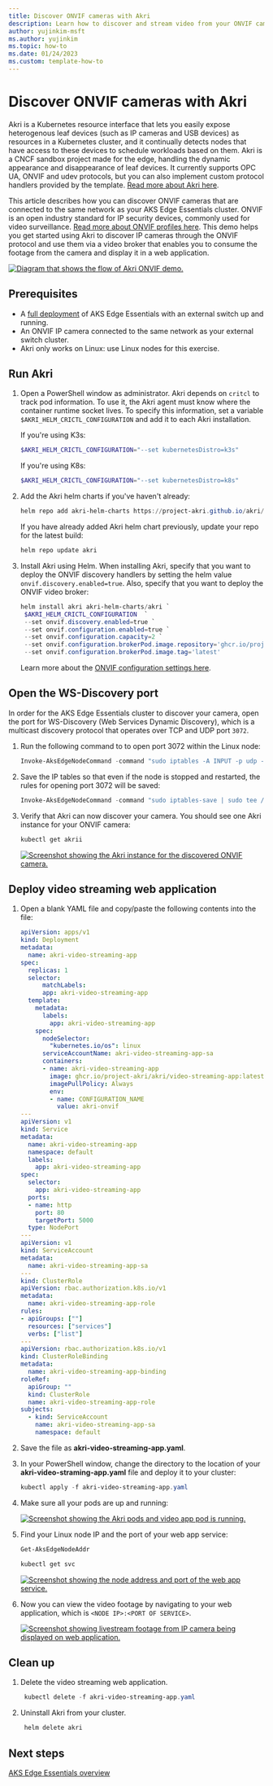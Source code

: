 ```yaml
---
title: Discover ONVIF cameras with Akri
description: Learn how to discover and stream video from your ONVIF cameras with Akri.
author: yujinkim-msft
ms.author: yujinkim
ms.topic: how-to
ms.date: 01/24/2023
ms.custom: template-how-to
---
```


# Discover ONVIF cameras with Akri

Akri is a Kubernetes resource interface that lets you easily expose heterogenous leaf devices (such as IP cameras and USB devices) as resources in a Kubernetes cluster, and it continually detects nodes that have access to these devices to schedule workloads based on them. Akri is a CNCF sandbox project made for the edge, handling the dynamic appearance and disappearance of leaf devices. It currently supports OPC UA, ONVIF and udev protocols, but you can also implement custom protocol handlers provided by the template. [Read more about Akri here](https://github.com/project-akri/akri-docs).

This article describes how you can discover ONVIF cameras that are connected to the same network as your AKS Edge Essentials cluster. ONVIF is an open industry standard for IP security devices, commonly used for video surveillance. [Read more about ONVIF profiles here](https://www.onvif.org/profiles-add-ons-specifications/). This demo helps you get started using Akri to discover IP cameras through the ONVIF protocol and use them via a video broker that enables you to consume the footage from the camera and display it in a web application.

[ ![Diagram that shows the flow of Akri ONVIF demo.](media/aks-edge/akri-onvif-demo-flow.svg) ](media/aks-edge/akri-onvif-demo-flow.svg#lightbox)

## Prerequisites

- A [full deployment](aks-edge-howto-multi-node-deployment.md) of AKS Edge Essentials with an external switch up and running.
- An ONVIF IP camera connected to the same network as your external switch cluster.
- Akri only works on Linux: use Linux nodes for this exercise.

## Run Akri

1. Open a PowerShell window as administrator. Akri depends on `critcl` to track pod information. To use it, the Akri agent must know where the container runtime socket lives. To specify this information, set a variable `$AKRI_HELM_CRICTL_CONFIGURATION` and add it to each Akri installation.

   If you're using K3s:
   
   ```powershell
   $AKRI_HELM_CRICTL_CONFIGURATION="--set kubernetesDistro=k3s"
   ```
   
   If you're using K8s:
   
   ```powershell
   $AKRI_HELM_CRICTL_CONFIGURATION="--set kubernetesDistro=k8s"
   ```
   
2. Add the Akri helm charts if you've haven't already:

    ```powershell
    helm repo add akri-helm-charts https://project-akri.github.io/akri/
    ```
    
    If you have already added Akri helm chart previously, update your repo for the latest build:
    
    ```powershell
    helm repo update akri
    ```

3. Install Akri using Helm. When installing Akri, specify that you want to deploy the ONVIF discovery handlers by setting the helm value `onvif.discovery.enabled=true`. Also, specify that you want to deploy the ONVIF video broker:  
    
   ```powershell
   helm install akri akri-helm-charts/akri `
    $AKRI_HELM_CRICTL_CONFIGURATION  `
    --set onvif.discovery.enabled=true `
    --set onvif.configuration.enabled=true `
    --set onvif.configuration.capacity=2 `
    --set onvif.configuration.brokerPod.image.repository='ghcr.io/project-akri/akri/onvif-video-broker' `
    --set onvif.configuration.brokerPod.image.tag='latest'
   ```
   
   Learn more about the [ONVIF configuration settings here](https://docs.akri.sh/discovery-handlers/onvif).

## Open the WS-Discovery port

In order for the AKS Edge Essentials cluster to discover your camera, open the port for WS-Discovery (Web Services Dynamic Discovery), which is a multicast discovery protocol that operates over TCP and UDP port `3072`. 

1. Run the following command to to open port 3072 within the Linux node:

    ```powershell
    Invoke-AksEdgeNodeCommand -command "sudo iptables -A INPUT -p udp --sport 3702 -j ACCEPT"
    ```
    
2. Save the IP tables so that even if the node is stopped and restarted, the rules for opening port 3072 will be saved:

    ```powershell
    Invoke-AksEdgeNodeCommand -command "sudo iptables-save | sudo tee /etc/systemd/scripts/ip4save > /dev/null"
    ```

3. Verify that Akri can now discover your camera. You should see one Akri instance for your ONVIF camera:

    ```powershell
    kubectl get akrii
    ```
    
    [ ![Screenshot showing the Akri instance for the discovered ONVIF camera.](media/aks-edge/akri-onvif-instance-discovered.png) ](media/aks-edge/akri-onvif-instance-discovered.png#lightbox)

## Deploy video streaming web application

1. Open a blank YAML file and copy/paste the following contents into the file:

    ```yaml
    apiVersion: apps/v1
    kind: Deployment
    metadata:
      name: akri-video-streaming-app
    spec:
      replicas: 1
      selector:
          matchLabels:
          app: akri-video-streaming-app
      template:
        metadata:
          labels:
            app: akri-video-streaming-app
        spec:
          nodeSelector:
            "kubernetes.io/os": linux
          serviceAccountName: akri-video-streaming-app-sa
          containers:
          - name: akri-video-streaming-app
            image: ghcr.io/project-akri/akri/video-streaming-app:latest-dev
            imagePullPolicy: Always
            env:
            - name: CONFIGURATION_NAME
              value: akri-onvif
    ---
    apiVersion: v1
    kind: Service
    metadata:
      name: akri-video-streaming-app
      namespace: default
      labels:
        app: akri-video-streaming-app
    spec:
      selector:
        app: akri-video-streaming-app
      ports:
      - name: http
        port: 80
        targetPort: 5000
      type: NodePort
    ---
    apiVersion: v1
    kind: ServiceAccount
    metadata:
      name: akri-video-streaming-app-sa
    ---
    kind: ClusterRole
    apiVersion: rbac.authorization.k8s.io/v1
    metadata:
      name: akri-video-streaming-app-role
    rules:
    - apiGroups: [""]
      resources: ["services"]
      verbs: ["list"]
    ---
    apiVersion: rbac.authorization.k8s.io/v1
    kind: ClusterRoleBinding
    metadata:
      name: akri-video-streaming-app-binding
    roleRef:
      apiGroup: ""
      kind: ClusterRole
      name: akri-video-streaming-app-role
    subjects:
      - kind: ServiceAccount
        name: akri-video-streaming-app-sa
        namespace: default
    ```

2. Save the file as **akri-video-streaming-app.yaml**. 

3. In your PowerShell window, change the directory to the location of your **akri-video-straming-app.yaml** file and deploy it to your cluster:

    ```powershell
    kubectl apply -f akri-video-streaming-app.yaml
    ```
    
4. Make sure all your pods are up and running:

    [ ![Screenshot showing the Akri pods and video app pod is running.](media/aks-edge/akri-onvif-pods-running.png) ](media/aks-edge/akri-onvif-pods-running.png#lightbox)

5. Find your Linux node IP and the port of your web app service:

    ```powershell
    Get-AksEdgeNodeAddr
    ```
    
    ```powershell
    kubectl get svc
    ```

    [ ![Screenshot showing the node address and port of the web app service.](media/aks-edge/akri-web-app-address.png) ](media/aks-edge/akri-web-app-address.png#lightbox)

6. Now you can view the video footage by navigating to your web application, which is `<NODE IP>:<PORT OF SERVICE>`. 

    [ ![Screenshot showing livestream footage from IP camera being displayed on web application.](media/aks-edge/akri-video-streaming-app.png) ](media/aks-edge/akri-video-streaming-app.png#lightbox)

## Clean up

1. Delete the video streaming web application.

   ```powershell
    kubectl delete -f akri-video-streaming-app.yaml
    ```

2. Uninstall Akri from your cluster.

   ```powershell
    helm delete akri
   ```


## Next steps

[AKS Edge Essentials overview](aks-edge-overview.md)
